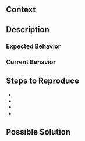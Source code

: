 ## Context
<!--
    provide information about your environment like:

    - which OS / Terminal are you using
    - mite-cli version
 -->


## Description
<!---
    Provide a general summary of the issue in the Title above
-->

### Expected Behavior
<!---
    Tell us what should happen
-->

### Current Behavior
<!---
    Tell us what happens instead of the expected behavior
-->


## Steps to Reproduce
<!---
    reproduce this bug. Include code, command line arguments, response bodies and everything that helps a developer to reproduce the issue, if relevant
-->
-
-
-
-


## Possible Solution
<!---
    Not obligatory, but suggest a fix/reason for the bug
-->
